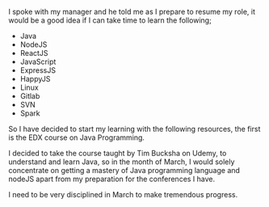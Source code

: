 I spoke with my manager and he told me as I prepare to resume my role, it would be a good idea if I can take time to learn the following;

* Java
* NodeJS
* ReactJS
* JavaScript
* ExpressJS
* HappyJS
* Linux
* Gitlab
* SVN
* Spark

So I have decided to start my learning with the following resources, the first is the EDX course on Java Programming.

I decided to take the course taught by Tim Bucksha on Udemy, to understand and learn Java, so in the month of March, I would solely concentrate on getting a mastery of Java programming language and nodeJS apart from my preparation for the conferences I have.

I need to be very disciplined in March to make tremendous progress.
